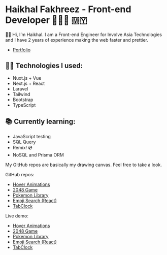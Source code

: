 # Haikhal Fakhreez - Front-end Developer 👨🏻‍💻 🇲🇾

👋🏻 Hi, I’m Haikhal. I am a Front-end Engineer for Involve Asia Technologies and I have 2 years of experience making the web faster and prettier.

- [Portfolio](https://www.haikhalfakhreez.com)

## 👍🏻 Technologies I used:

- Nuxt.js + Vue
- Next.js + React
- Laravel
- Tailwind
- Bootstrap
- TypeScript

## 📚 Currently learning:

- JavaScript testing
- SQL Query
- Remix! 💿
- NoSQL and Prisma ORM

My GitHub repos are basically my drawing canvas. Feel free to take a look.

GitHub repos:
- [Hover Animations](https://github.com/haikhalfakhreez/Hover-Animations)
- [2048 Game](https://github.com/haikhalfakhreez/2048)
- [Pokemon Library](https://github.com/haikhalfakhreez/Pokemon-Library)
- [Emoji Search (React)](https://github.com/haikhalfakhreez/emoji-search)
- [TabClock](https://github.com/haikhalfakhreez/TabClock)

Live demo:
- [Hover Animations](https://haikhalfakhreez.github.io/Hover-Animations/)
- [2048 Game](https://haikhalfakhreez.github.io/2048/)
- [Pokemon Library](https://haikhalfakhreez.github.io/Pokemon-Library/)
- [Emoji Search (React)](https://haikhalfakhreez.github.io/emoji-search/)
- [TabClock](https://haikhalfakhreez.github.io/TabClock/)
